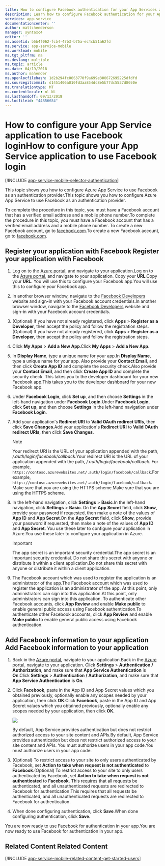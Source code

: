 ```yaml
---
title: How to configure Facebook authentication for your App Services application
description: Learn how to configure Facebook authentication for your App Services application.
services: app-service
documentationcenter: ''
author: mattchenderson
manager: syntaxc4
editor: ''
ms.assetid: b6b4f062-fcb4-47b3-b75a-ec4cb51a62fd
ms.service: app-service-mobile
ms.workload: mobile
ms.tgt_pltfrm: na
ms.devlang: multiple
ms.topic: article
ms.date: 04/19/2018
ms.author: mahender
ms.openlocfilehash: 1d2b294fc0663770f9a699e300672695225dfdfd
ms.sourcegitcommit: d1451406a010fd3aa854dc8e5b77dc5537d8050e
ms.translationtype: MT
ms.contentlocale: nl-NL
ms.lasthandoff: 09/13/2018
ms.locfileid: "44856684"
---
```

# <a name="how-to-configure-your-app-service-application-to-use-facebook-login"></a><span data-ttu-id="d13ec-103">How to configure your App Service application to use Facebook login</span><span class="sxs-lookup"><span data-stu-id="d13ec-103">How to configure your App Service application to use Facebook login</span></span>
[!INCLUDE [app-service-mobile-selector-authentication](../../includes/app-service-mobile-selector-authentication.md)]

<span data-ttu-id="d13ec-104">This topic shows you how to configure Azure App Service to use Facebook as an authentication provider.</span><span class="sxs-lookup"><span data-stu-id="d13ec-104">This topic shows you how to configure Azure App Service to use Facebook as an authentication provider.</span></span>

<span data-ttu-id="d13ec-105">To complete the procedure in this topic, you must have a Facebook account that has a verified email address and a mobile phone number.</span><span class="sxs-lookup"><span data-stu-id="d13ec-105">To complete the procedure in this topic, you must have a Facebook account that has a verified email address and a mobile phone number.</span></span> <span data-ttu-id="d13ec-106">To create a new Facebook account, go to [facebook.com].</span><span class="sxs-lookup"><span data-stu-id="d13ec-106">To create a new Facebook account, go to [facebook.com].</span></span>

## <span data-ttu-id="d13ec-107"><a name="register"> </a>Register your application with Facebook</span><span class="sxs-lookup"><span data-stu-id="d13ec-107"><a name="register"> </a>Register your application with Facebook</span></span>
1. <span data-ttu-id="d13ec-108">Log on to the [Azure portal], and navigate to your application.</span><span class="sxs-lookup"><span data-stu-id="d13ec-108">Log on to the [Azure portal], and navigate to your application.</span></span> <span data-ttu-id="d13ec-109">Copy your **URL**.</span><span class="sxs-lookup"><span data-stu-id="d13ec-109">Copy your **URL**.</span></span> <span data-ttu-id="d13ec-110">You will use this to configure your Facebook app.</span><span class="sxs-lookup"><span data-stu-id="d13ec-110">You will use this to configure your Facebook app.</span></span>
2. <span data-ttu-id="d13ec-111">In another browser window, navigate to the [Facebook Developers] website and sign-in with your Facebook account credentials.</span><span class="sxs-lookup"><span data-stu-id="d13ec-111">In another browser window, navigate to the [Facebook Developers] website and sign-in with your Facebook account credentials.</span></span>
3. <span data-ttu-id="d13ec-112">(Optional) If you have not already registered, click **Apps** > **Register as a Developer**, then accept the policy and follow the registration steps.</span><span class="sxs-lookup"><span data-stu-id="d13ec-112">(Optional) If you have not already registered, click **Apps** > **Register as a Developer**, then accept the policy and follow the registration steps.</span></span>
4. <span data-ttu-id="d13ec-113">Click **My Apps** > **Add a New App**.</span><span class="sxs-lookup"><span data-stu-id="d13ec-113">Click **My Apps** > **Add a New App**.</span></span>
5. <span data-ttu-id="d13ec-114">In **Display Name**, type a unique name for your app.</span><span class="sxs-lookup"><span data-stu-id="d13ec-114">In **Display Name**, type a unique name for your app.</span></span> <span data-ttu-id="d13ec-115">Also provide your **Contact Email**, and then click **Create App ID** and complete the security check.</span><span class="sxs-lookup"><span data-stu-id="d13ec-115">Also provide your **Contact Email**, and then click **Create App ID** and complete the security check.</span></span> <span data-ttu-id="d13ec-116">This takes you to the developer dashboard for your new Facebook app.</span><span class="sxs-lookup"><span data-stu-id="d13ec-116">This takes you to the developer dashboard for your new Facebook app.</span></span>
7. <span data-ttu-id="d13ec-117">Under **Facebook Login**, click **Set up**, and then choose **Settings** in the left-hand navigation under **Facebook Login**.</span><span class="sxs-lookup"><span data-stu-id="d13ec-117">Under **Facebook Login**, click **Set up**, and then choose **Settings** in the left-hand navigation under **Facebook Login**.</span></span>
8. <span data-ttu-id="d13ec-118">Add your application's **Redirect URI** to **Valid OAuth redirect URIs**, then click **Save Changes**.</span><span class="sxs-lookup"><span data-stu-id="d13ec-118">Add your application's **Redirect URI** to **Valid OAuth redirect URIs**, then click **Save Changes**.</span></span>
   
   > [!NOTE]
   > <span data-ttu-id="d13ec-119">Your redirect URI is the URL of your application appended with the path, */.auth/login/facebook/callback*.</span><span class="sxs-lookup"><span data-stu-id="d13ec-119">Your redirect URI is the URL of your application appended with the path, */.auth/login/facebook/callback*.</span></span> <span data-ttu-id="d13ec-120">For example, `https://contoso.azurewebsites.net/.auth/login/facebook/callback`.</span><span class="sxs-lookup"><span data-stu-id="d13ec-120">For example, `https://contoso.azurewebsites.net/.auth/login/facebook/callback`.</span></span> <span data-ttu-id="d13ec-121">Make sure that you are using the HTTPS scheme.</span><span class="sxs-lookup"><span data-stu-id="d13ec-121">Make sure that you are using the HTTPS scheme.</span></span>
   > 
   > 
7. <span data-ttu-id="d13ec-122">In the left-hand navigation, click **Settings** > **Basic**.</span><span class="sxs-lookup"><span data-stu-id="d13ec-122">In the left-hand navigation, click **Settings** > **Basic**.</span></span> <span data-ttu-id="d13ec-123">On the **App Secret** field, click **Show**, provide your password if requested, then make a note of the values of **App ID** and **App Secret**.</span><span class="sxs-lookup"><span data-stu-id="d13ec-123">On the **App Secret** field, click **Show**, provide your password if requested, then make a note of the values of **App ID** and **App Secret**.</span></span> <span data-ttu-id="d13ec-124">You use these later to configure your application in Azure.</span><span class="sxs-lookup"><span data-stu-id="d13ec-124">You use these later to configure your application in Azure.</span></span>
   
   > [!IMPORTANT]
   > <span data-ttu-id="d13ec-125">The app secret is an important security credential.</span><span class="sxs-lookup"><span data-stu-id="d13ec-125">The app secret is an important security credential.</span></span> <span data-ttu-id="d13ec-126">Do not share this secret with anyone or distribute it within a client application.</span><span class="sxs-lookup"><span data-stu-id="d13ec-126">Do not share this secret with anyone or distribute it within a client application.</span></span>
   > 
   > 
8. <span data-ttu-id="d13ec-127">The Facebook account which was used to register the application is an administrator of the app.</span><span class="sxs-lookup"><span data-stu-id="d13ec-127">The Facebook account which was used to register the application is an administrator of the app.</span></span> <span data-ttu-id="d13ec-128">At this point, only administrators can sign into this application.</span><span class="sxs-lookup"><span data-stu-id="d13ec-128">At this point, only administrators can sign into this application.</span></span> <span data-ttu-id="d13ec-129">To authenticate other Facebook accounts, click **App Review** and enable **Make <your-app-name> public** to enable general public access using Facebook authentication.</span><span class="sxs-lookup"><span data-stu-id="d13ec-129">To authenticate other Facebook accounts, click **App Review** and enable **Make <your-app-name> public** to enable general public access using Facebook authentication.</span></span>

## <span data-ttu-id="d13ec-130"><a name="secrets"> </a>Add Facebook information to your application</span><span class="sxs-lookup"><span data-stu-id="d13ec-130"><a name="secrets"> </a>Add Facebook information to your application</span></span>
1. <span data-ttu-id="d13ec-131">Back in the [Azure portal], navigate to your application.</span><span class="sxs-lookup"><span data-stu-id="d13ec-131">Back in the [Azure portal], navigate to your application.</span></span> <span data-ttu-id="d13ec-132">Click **Settings** > **Authentication / Authorization**, and make sure that **App Service Authentication** is **On**.</span><span class="sxs-lookup"><span data-stu-id="d13ec-132">Click **Settings** > **Authentication / Authorization**, and make sure that **App Service Authentication** is **On**.</span></span>
2. <span data-ttu-id="d13ec-133">Click **Facebook**, paste in the App ID and App Secret values which you obtained previously, optionally enable any scopes needed by your application, then click **OK**.</span><span class="sxs-lookup"><span data-stu-id="d13ec-133">Click **Facebook**, paste in the App ID and App Secret values which you obtained previously, optionally enable any scopes needed by your application, then click **OK**.</span></span>
   
    ![][0]
   
    <span data-ttu-id="d13ec-134">By default, App Service provides authentication but does not restrict authorized access to your site content and APIs.</span><span class="sxs-lookup"><span data-stu-id="d13ec-134">By default, App Service provides authentication but does not restrict authorized access to your site content and APIs.</span></span> <span data-ttu-id="d13ec-135">You must authorize users in your app code.</span><span class="sxs-lookup"><span data-stu-id="d13ec-135">You must authorize users in your app code.</span></span>
3. <span data-ttu-id="d13ec-136">(Optional) To restrict access to your site to only users authenticated by Facebook, set **Action to take when request is not authenticated** to **Facebook**.</span><span class="sxs-lookup"><span data-stu-id="d13ec-136">(Optional) To restrict access to your site to only users authenticated by Facebook, set **Action to take when request is not authenticated** to **Facebook**.</span></span> <span data-ttu-id="d13ec-137">This requires that all requests be authenticated, and all unauthenticated requests are redirected to Facebook for authentication.</span><span class="sxs-lookup"><span data-stu-id="d13ec-137">This requires that all requests be authenticated, and all unauthenticated requests are redirected to Facebook for authentication.</span></span>
4. <span data-ttu-id="d13ec-138">When done configuring authentication, click **Save**.</span><span class="sxs-lookup"><span data-stu-id="d13ec-138">When done configuring authentication, click **Save**.</span></span>

<span data-ttu-id="d13ec-139">You are now ready to use Facebook for authentication in your app.</span><span class="sxs-lookup"><span data-stu-id="d13ec-139">You are now ready to use Facebook for authentication in your app.</span></span>

## <span data-ttu-id="d13ec-140"><a name="related-content"> </a>Related Content</span><span class="sxs-lookup"><span data-stu-id="d13ec-140"><a name="related-content"> </a>Related Content</span></span>
[!INCLUDE [app-service-mobile-related-content-get-started-users](../../includes/app-service-mobile-related-content-get-started-users.md)]

<!-- Images. -->
[0]: ./media/app-service-mobile-how-to-configure-facebook-authentication/mobile-app-facebook-settings.png

<!-- URLs. -->
[Facebook Developers]: http://go.microsoft.com/fwlink/p/?LinkId=268286
[facebook.com]: http://go.microsoft.com/fwlink/p/?LinkId=268285
[Get started with authentication]: /en-us/develop/mobile/tutorials/get-started-with-users-dotnet/
[Azure portal]: https://portal.azure.com/
